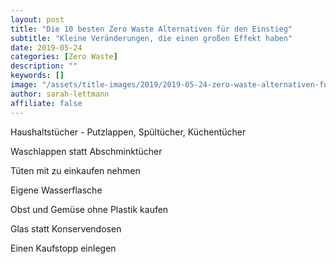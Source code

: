 ```yaml
---
layout: post
title: "Die 10 besten Zero Waste Alternativen für den Einstieg"
subtitle: "Kleine Veränderungen, die einen großen Effekt haben"
date: 2019-05-24
categories: [Zero Waste]
description: ""
keywords: []
image: "/assets/title-images/2019/2019-05-24-zero-waste-alternativen-fuer-den-einstieg.jpg"
author: sarah-lettmann
affiliate: false
---
```



Haushaltstücher - Putzlappen, Spültücher, Küchentücher

Waschlappen statt Abschminktücher

Tüten mit zu einkaufen nehmen

Eigene Wasserflasche

Obst und Gemüse ohne Plastik kaufen

Glas statt Konservendosen

Einen Kaufstopp einlegen
